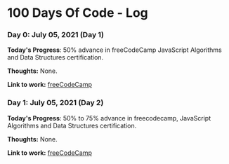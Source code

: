# 100 Days Of Code - Log

### Day 0: July 05, 2021 (Day 1)

**Today's Progress**: 50% advance in freeCodeCamp JavaScript Algorithms and Data Structures certification.

**Thoughts:** None.

**Link to work:** [freeCodeCamp](https://www.freecodecamp.org/espanol/learn/javascript-algorithms-and-data-structures/basic-javascript/)

### Day 1: July 05, 2021 (Day 2)

**Today's Progress**: 50% to 75% advance in freecodecamp, JavaScript Algorithms and Data Structures certification.

**Thoughts:** None.

**Link to work:** [freeCodeCamp](https://www.freecodecamp.org/espanol/learn/javascript-algorithms-and-data-structures/basic-javascript/)
